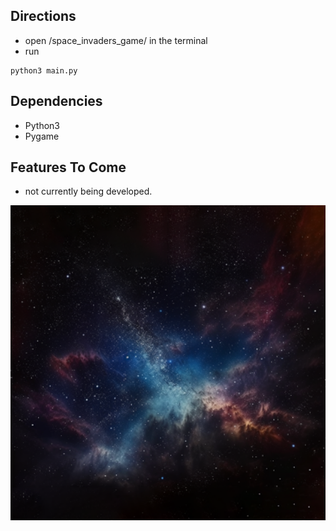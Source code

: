 ## Directions
- open /space_invaders_game/ in the terminal
- run 
```
python3 main.py
```

## Dependencies
- Python3
- Pygame

## Features To Come
- not currently being developed.  

<div class="image-container">
  <img id="image1" src="https://github.com/Generlate/space_invaders_game/blob/main/assets/background_black.png?raw=true" alt="Image 1" width="900" margin-top="100">
</div>
